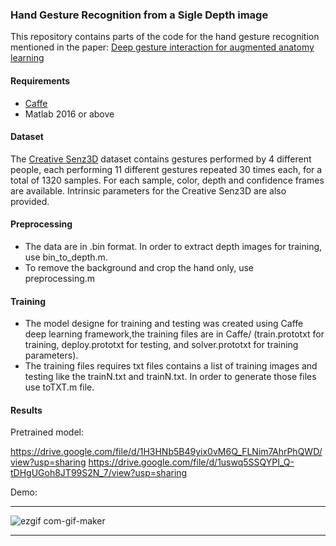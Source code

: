### Hand Gesture Recognition from a Sigle Depth image
This repository contains parts of the code for the hand gesture recognition mentioned in the paper: [Deep gesture interaction for augmented anatomy learning](https://www.sciencedirect.com/science/article/abs/pii/S0268401217308678)
#### Requirements
- [Caffe](https://caffe.berkeleyvision.org/)
- Matlab 2016 or above
#### Dataset
The [Creative Senz3D](https://lttm.dei.unipd.it/downloads/gesture/#senz3d)  dataset contains gestures performed by 4 different people, each performing 11 different gestures repeated 30 times each, for a total of 1320 samples. For each sample, color, depth and confidence frames are available. Intrinsic parameters for the Creative Senz3D are also provided.
#### Preprocessing
- The data are in .bin format. In order to extract depth images for training, use bin_to_depth.m.
- To remove the background and crop the hand only, use preprocessing.m
#### Training
- The model designe for training and testing was created using Caffe deep learning framework,the training files are in Caffe/ (train.prototxt for training, deploy.prototxt for testing, and solver.prototxt for training parameters).
- The training files requires txt files contains a list of training images and testing like the trainN.txt and trainN.txt. In order to generate those files use toTXT.m file.

#### Results

Pretrained model:

https://drive.google.com/file/d/1H3HNb5B49yix0vM6Q_FLNim7AhrPhQWD/view?usp=sharing
https://drive.google.com/file/d/1uswq5SSQYPI_Q-tDHgUGoh8JT99S2N_7/view?usp=sharing

Demo:

---
![ezgif com-gif-maker](https://user-images.githubusercontent.com/50513215/119235826-31007200-bb2c-11eb-9034-f367e5f91934.gif)

---

